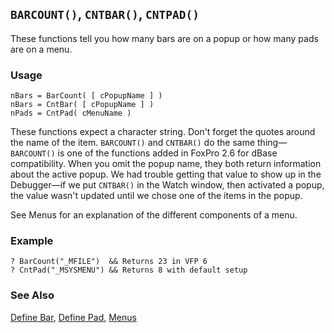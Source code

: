 ## `BARCOUNT()`, `CNTBAR()`, `CNTPAD()`

These functions tell you how many bars are on a popup or how many pads are on a menu.

### Usage

```foxpro
nBars = BarCount( [ cPopupName ] )
nBars = CntBar( [ cPopupName ] )
nPads = CntPad( cMenuName )
```

These functions expect a character string. Don't forget the quotes around the name of the item. `BARCOUNT()` and `CNTBAR()` do the same thing&mdash;`BARCOUNT()` is one of the functions added in FoxPro 2.6 for dBase compatibility. When you omit the popup name, they both return information about the active popup. We had trouble getting that value to show up in the Debugger&mdash;if we put `CNTBAR()` in the Watch window, then activated a popup, the value wasn't updated until we chose one of the items in the popup.

See Menus for an explanation of the different components of a menu.

### Example

```foxpro
? BarCount("_MFILE")  && Returns 23 in VFP 6
? CntPad("_MSYSMENU") && Returns 8 with default setup
```
### See Also

[Define Bar](s4g098.md), [Define Pad](s4g098.md), [Menus](s4g304.md)